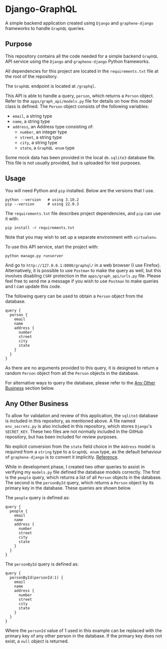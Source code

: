 # Django-GraphQL
A simple backend application created using `Django` and `graphene-django` frameworks to handle `GraphQL` queries. 

## Purpose
This repository contains all the code needed for a simple backend `GraphQL` API service using the `Django` and `graphene-django` Python frameworks.

All dependencies for this project are located in the `requirements.txt` file at the root of the repository.

The `GraphQL` endpoint is located at `/graphql`.

This API is able to handle a query, `person`, which returns a `Person` object. Refer to the `apps/graph_api/models.py` file for details on how this model class is defined. The `Person` object consists of the following variables:
- `email`, a string type
- `name`, a string type
- `address`, an Address type consisting of:
    - `number`, an integer type
    - `street`, a string type
    - `city`, a string type
    - `state`, a `GraphQL enum` type

Some mock data has been provided in the local `db.sqlite3` database file. This file is not usually provided, but is uploaded for test purposes.

## Usage
You will need Python and `pip` installed. Below are the versions that I use.

```
python --version   # using 3.10.2
pip --version      # using 22.0.3
```

The `requirements.txt` file describes project dependencies, and `pip` can use it
with:

```
pip install -r requirements.txt
```

Note that you may wish to set up a separate environment with `virtualenv`.

To use this API service, start the project with:

```
python manage.py runserver
```

And go to `http://127.0.0.1:8000/graphql/` in a web browser (I use Firefox). Alternatively, it is possible to use `Postman` to make the query as well, but this involves disabling `CSRF` protection in the `apps/graph_api/urls.py` file. Please feel free to send me a message if you wish to use `Postman` to make queries and I can update this code.

The following query can be used to obtain a `Person` object from the database.

```
query {
  person {
    email
    name
    address {
      number
      street
      city
      state
    }
  }
}
```

As there are no arguments provided to this query, it is designed to return a random `Person` object from all the `Person` objects in the database.

For alternative ways to query the database, please refer to the [Any Other Business](#any-other-business) section below.

## Any Other Business
To allow for validation and review of this application, the `sqlite3` database is included in this repository, as mentioned above. A file named `env_secrets.py` is also included in this repository, which stores `Django`'s `SECRET_KEY`. These two files are not normally included in the GitHub repository, but has been included for review purposes.

No explicit conversion from the `state` field choice in the `Address` model is required from a `string` type to a `GraphQL enum` type, as the default behaviour of `graphene-django` is to convert it implicitly. [Reference](https://docs.graphene-python.org/projects/django/en/latest/queries/).

While in development phase, I created two other queries to assist in verifying my `models.py` file defined the database models correctly. The first is the `people` query, which returns a list of all `Person` objects in the database. The second is the `personById` query, which returns a `Person` object by its primary key in the database. These queries are shown below.

The `people` query is defined as:

```
query {
  people {
    email
    name
    address {
      number
      street
      city
      state
    }
  }
}
```

The `personById` query is defined as:

```
query {
  personById(personId:1) {
    email
    name
    address {
      number
      street
      city
      state
    }
  }
}
```

Where the `personId` value of 1 used in this example can be replaced with the primary key of any other person in the database. If the primary key does not exist, a `null` object is returned.
